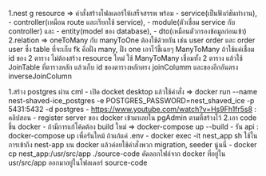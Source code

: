 1.nest g resource <folder name> => คำสั่งสร้างโฟลเดอร์ให้เสร็จสรรพ พร้อม 
    - service(เป็นฟังก์ชันทำงาน),
    - controller(เหมือน route และเรียกใช้ service),
    - module(ตัวเชื่อม service กับ controller) และ 
    - entity(model ของ database),
    - dto(เหมือนตัวกรองข้อมูลก่อนเข้า)
2.relation => oneToMany กับ manyToOne ต้องใช้ด้วยกัน เช่น user <oneToMany> order และ order <manyToOne> user
    ซึ่ง table ที่จะเก็บ fk คือฝั่ง many, ฝั่ง one เอาไว้ชี้เฉยๆ
    ManyToMany ถ้าใช้แค่เชื่อม id ของ 2 ตาราง ไม่ต้องสร้าง resource ใหม่ ใช้ ManyToMany เชื่อมทั้ง 2 ตาราง แล้วใช้ JoinTable ที่ตารางหลัก
    แล้วเก็บ id ของตารางหลักตรง joinColumm และของอีกอันตรง inverseJoinColumn

<!-- Docker -->
1.สร้าง postgres ผ่าน cml
    - เปิด docket desktop แล้วใช้คำสั่ง => docker run --name nest-shaved-ice_postgres -e POSTGRES_PASSWORD=nest_shaved_ice -p 5431:5432 -d postgres
    - https://www.youtube.com/watch?v=Hs9Fh1fr5s8 : คลิปสอน
    - register server ของ docker เข้ามาเลยใน pgAdmin ตามที่สร้างไว้
2.เอา code ขึ้น docker
    - ถ้ามีการแก้โค้ดต้อง build ใหม่ => docker-compose up --build
    - รัน api : docker-compose up เพื่อรันใหม้ ถ้าแก้แค่ .env
    - docker exec -it nest_app sh ใช้ในการเข้าถึง nest-app บน docker แล้วค่อยใช้คำสั่งพวก migration, seeder นู่นนี่
    - docker cp nest_app:/usr/src/app ./source-code คัดลอกไฟล์จาก docker ที่อยู่ใน usr/src/app ออกมาอยู่ในโฟลเดอร์ source-code
